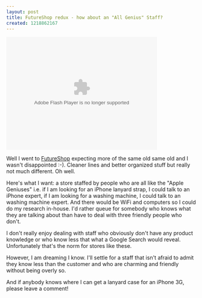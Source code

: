 ```yaml
---
layout: post
title: FutureShop redux - how about an "All Genius" Staff?
created: 1218862167
---
```

<object type="application/x-shockwave-flash" width="400" height="300" data="http://www.flickr.com/apps/video/stewart.swf?v=58374" classid="clsid:D27CDB6E-AE6D-11cf-96B8-444553540000"> <param name="flashvars" value="intl_lang=en-us&amp;photo_secret=66d1ec6d76&amp;photo_id=2740047335&amp;show_info_box=true"></param> <param name="movie" value="http://www.flickr.com/apps/video/stewart.swf?v=58374"></param> <param name="bgcolor" value="#000000"></param> <param name="allowFullScreen" value="true"></param><embed type="application/x-shockwave-flash" src="http://www.flickr.com/apps/video/stewart.swf?v=58374" bgcolor="#000000" allowfullscreen="true" flashvars="intl_lang=en-us&amp;photo_secret=66d1ec6d76&amp;photo_id=2740047335&amp;flickr_show_info_box=true" height="300" width="400"></embed></object>
<p>
Well I went to <a href="/archives/2008/08/06/futureshop-and-other-canadian-retailers-why-dont-you-sell-fabulous-eye-fi-sd-car">FutureShop</a> expecting more of the same old same old and I wasn't disappointed :-). Cleaner lines and better organized stuff but really not much different. Oh well.
</p>
<p>
Here's what I want: a store staffed by people who are all like the &quot;Apple Geniuses&quot; i.e. if I am looking for an iPhone lanyard strap, I could talk to an iPhone expert, if I am looking for a washing machine, I could talk to an washing machine expert. And there would be WiFi and computers so I could do my research in-house. I'd rather queue for somebody who knows what they are talking about than have to deal with three friendly people who don't.
</p>
<p>
I don't really enjoy dealing with staff who obviously don't have any product knowledge or who know less that what a Google Search would reveal. Unfortunately that's the norm for stores like these.
</p>
<p>
However, I am dreaming I know. I'll settle for a staff that isn't afraid to admit they know less than the customer and who are charming and friendly without being overly so.
</p>
<p>
And if anybody knows where I can get a lanyard case for an iPhone 3G, please leave a comment!
</p>

